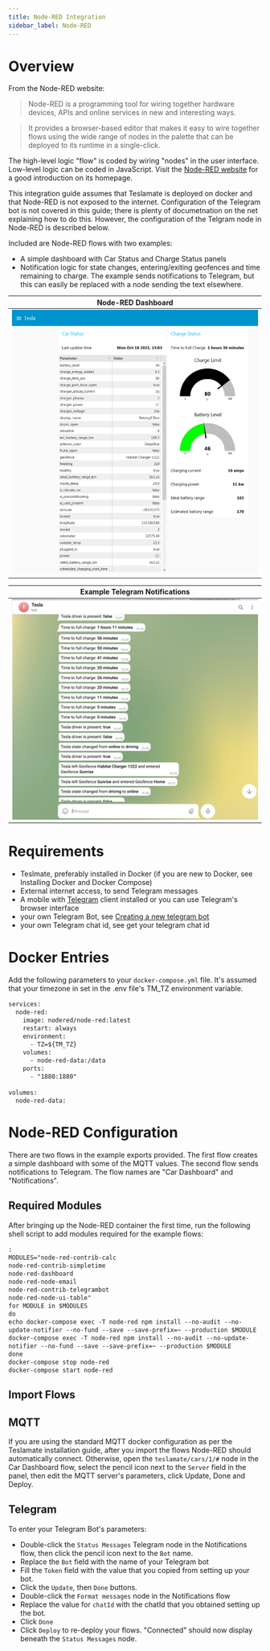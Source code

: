 ```yaml
---
title: Node-RED Integration
sidebar_label: Node-RED
---
```

# Overview
From the Node-RED website:
> Node-RED is a programming tool for wiring together hardware devices, APIs and online services in new and interesting ways.

> It provides a browser-based editor that makes it easy to wire together flows using the wide range of nodes in the palette that can be deployed to its runtime in a single-click.

The high-level logic "flow" is coded by wiring "nodes" in the user interface. Low-level logic can be coded in JavaScript. Visit the [Node-RED website](https://nodered.org) for a good introduction on its homepage.

This integration guide assumes that Teslamate is deployed on docker and that Node-RED is not exposed to the internet. Configuration of the Telegram bot is not covered in this guide; there is plenty of documetnation on the net explaining how to do this. However, the configuration of the Telgram node in Node-RED is described below.

Included are Node-RED flows with two examples:
- A simple dashboard with Car Status and Charge Status panels
- Notification logic for state changes, entering/exiting geofences and time remaining to charge. The example sends notifications to Telegram, but this can easily be replaced with a node sending the text elsewhere.

|<b>Node-RED Dashboard</b>|
|:--:|
|![Node-RED Dashboard example](./Node-RED-dashboard.PNG)|


|<b>Example Telegram Notifications</b>|
|:--:|
|![Node-RED Dashboard example](./Node-RED-Telegram.PNG)|
# Requirements
- Teslmate, preferably installed in Docker (if you are new to Docker, see Installing Docker and Docker Compose)
- External internet access, to send Telegram messages
- A mobile with [Telegram](https://telegram.org/) client installed or you can use Telegram's browser interface
- your own Telegram Bot, see [Creating a new telegram bot](https://core.telegram.org/bots#6-botfather)
- your own Telegram chat id, see get your telegram chat id

# Docker Entries
Add the following parameters to your `docker-compose.yml` file. It's assumed that your timezone in set in the .env file's TM_TZ environment variable.
```
services:
  node-red:
    image: nodered/node-red:latest
    restart: always
    environment:
      - TZ=${TM_TZ}
    volumes:
      - node-red-data:/data
    ports:
      - "1880:1880"
      
volumes:
  node-red-data:
```
# Node-RED Configuration
There are two flows in the example exports provided. The first flow creates a simple dashboard with some of the MQTT values. The second flow sends notifications to Telegram. 
The flow names are "Car Dashboard" and "Notifications".
## Required Modules
After bringing up the Node-RED container the first time, run the following shell script to add modules required for the example flows:
```
:
MODULES="node-red-contrib-calc
node-red-contrib-simpletime
node-red-dashboard
node-red-node-email
node-red-contrib-telegrambot
node-red-node-ui-table"
for MODULE in $MODULES
do
echo docker-compose exec -T node-red npm install --no-audit --no-update-notifier --no-fund --save --save-prefix=~ --production $MODULE
docker-compose exec -T node-red npm install --no-audit --no-update-notifier --no-fund --save --save-prefix=~ --production $MODULE
done
docker-compose stop node-red
docker-compose start node-red
```
## Import Flows

## MQTT
If you are using the standard MQTT docker configuration as per the Teslamate installation guide, after you import the flows Node-RED should automatically connect. Otherwise, open the `teslamate/cars/1/#` node in the Car Dashboard flow, select the pencil icon next to the `Server` field in the panel, then edit the MQTT server's parameters, click Update, Done and Deploy.
## Telegram
To enter your Telegram Bot's parameters:
- Double-click the `Status Messages` Telegram node in the Notifications flow, then click the pencil icon next to the `Bot` name.
- Replace the `Bot` field with the name of your Telegram bot
- Fill the `Token` field with the value that you copied from setting up your bot.
- Click the `Update`, then `Done` buttons.
- Double-click the `Format messages` node in the Notifications flow
- Replace the value for `chatId` with the chatId that you obtained setting up the bot.
- Click `Done`
- Click `Deploy` to re-deploy your flows. "Connected" should now display beneath the `Status Messages` node. 
